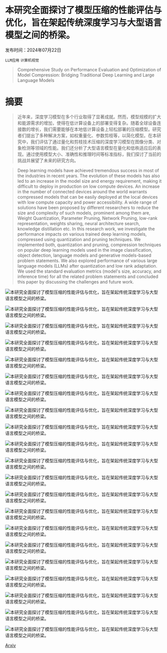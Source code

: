# 本研究全面探讨了模型压缩的性能评估与优化，旨在架起传统深度学习与大型语言模型之间的桥梁。

发布时间：2024年07月22日

`LLM应用` `计算机视觉`

> Comprehensive Study on Performance Evaluation and Optimization of Model Compression: Bridging Traditional Deep Learning and Large Language Models

# 摘要

> 近年来，深度学习模型在多个行业取得了显著成就。然而，模型规模的扩大和能源需求的增加，使得在低计算设备上的部署变得复杂。随着全球设备连接数的增长，我们需要能够在本地低计算设备上轻松部署的压缩模型。研究者们提出了多种解决方案，如权重量化、参数剪枝等，以简化模型。在本研究中，我们评估了通过量化和剪枝技术压缩的深度学习模型在图像分类、对象检测等领域的性能。我们还分析了大型语言模型在量化和低秩适应后的表现。通过使用模型大小、准确性和推理时间等标准指标，我们探讨了当前的挑战并展望了未来的研究方向。

> Deep learning models have achieved tremendous success in most of the industries in recent years. The evolution of these models has also led to an increase in the model size and energy requirement, making it difficult to deploy in production on low compute devices. An increase in the number of connected devices around the world warrants compressed models that can be easily deployed at the local devices with low compute capacity and power accessibility. A wide range of solutions have been proposed by different researchers to reduce the size and complexity of such models, prominent among them are, Weight Quantization, Parameter Pruning, Network Pruning, low-rank representation, weights sharing, neural architecture search, knowledge distillation etc. In this research work, we investigate the performance impacts on various trained deep learning models, compressed using quantization and pruning techniques. We implemented both, quantization and pruning, compression techniques on popular deep learning models used in the image classification, object detection, language models and generative models-based problem statements. We also explored performance of various large language models (LLMs) after quantization and low rank adaptation. We used the standard evaluation metrics (model's size, accuracy, and inference time) for all the related problem statements and concluded this paper by discussing the challenges and future work.

![本研究全面探讨了模型压缩的性能评估与优化，旨在架起传统深度学习与大型语言模型之间的桥梁。](../../../paper_images/2407.15904/img1.png)

![本研究全面探讨了模型压缩的性能评估与优化，旨在架起传统深度学习与大型语言模型之间的桥梁。](../../../paper_images/2407.15904/img2.png)

![本研究全面探讨了模型压缩的性能评估与优化，旨在架起传统深度学习与大型语言模型之间的桥梁。](../../../paper_images/2407.15904/img10.png)

![本研究全面探讨了模型压缩的性能评估与优化，旨在架起传统深度学习与大型语言模型之间的桥梁。](../../../paper_images/2407.15904/img11.png)

![本研究全面探讨了模型压缩的性能评估与优化，旨在架起传统深度学习与大型语言模型之间的桥梁。](../../../paper_images/2407.15904/img3.png)

![本研究全面探讨了模型压缩的性能评估与优化，旨在架起传统深度学习与大型语言模型之间的桥梁。](../../../paper_images/2407.15904/img4.png)

![本研究全面探讨了模型压缩的性能评估与优化，旨在架起传统深度学习与大型语言模型之间的桥梁。](../../../paper_images/2407.15904/img5.png)

![本研究全面探讨了模型压缩的性能评估与优化，旨在架起传统深度学习与大型语言模型之间的桥梁。](../../../paper_images/2407.15904/img6.png)

![本研究全面探讨了模型压缩的性能评估与优化，旨在架起传统深度学习与大型语言模型之间的桥梁。](../../../paper_images/2407.15904/img7.png)

![本研究全面探讨了模型压缩的性能评估与优化，旨在架起传统深度学习与大型语言模型之间的桥梁。](../../../paper_images/2407.15904/img8.png)

![本研究全面探讨了模型压缩的性能评估与优化，旨在架起传统深度学习与大型语言模型之间的桥梁。](../../../paper_images/2407.15904/img9.png)

![本研究全面探讨了模型压缩的性能评估与优化，旨在架起传统深度学习与大型语言模型之间的桥梁。](../../../paper_images/2407.15904/img12.png)

![本研究全面探讨了模型压缩的性能评估与优化，旨在架起传统深度学习与大型语言模型之间的桥梁。](../../../paper_images/2407.15904/img13.png)

![本研究全面探讨了模型压缩的性能评估与优化，旨在架起传统深度学习与大型语言模型之间的桥梁。](../../../paper_images/2407.15904/img14.png)

![本研究全面探讨了模型压缩的性能评估与优化，旨在架起传统深度学习与大型语言模型之间的桥梁。](../../../paper_images/2407.15904/img15.png)

![本研究全面探讨了模型压缩的性能评估与优化，旨在架起传统深度学习与大型语言模型之间的桥梁。](../../../paper_images/2407.15904/img16.png)

![本研究全面探讨了模型压缩的性能评估与优化，旨在架起传统深度学习与大型语言模型之间的桥梁。](../../../paper_images/2407.15904/17a.png)

![本研究全面探讨了模型压缩的性能评估与优化，旨在架起传统深度学习与大型语言模型之间的桥梁。](../../../paper_images/2407.15904/17b.png)

![本研究全面探讨了模型压缩的性能评估与优化，旨在架起传统深度学习与大型语言模型之间的桥梁。](../../../paper_images/2407.15904/17c.png)

![本研究全面探讨了模型压缩的性能评估与优化，旨在架起传统深度学习与大型语言模型之间的桥梁。](../../../paper_images/2407.15904/img18.png)

![本研究全面探讨了模型压缩的性能评估与优化，旨在架起传统深度学习与大型语言模型之间的桥梁。](../../../paper_images/2407.15904/img19.png)

[Arxiv](https://arxiv.org/abs/2407.15904)
